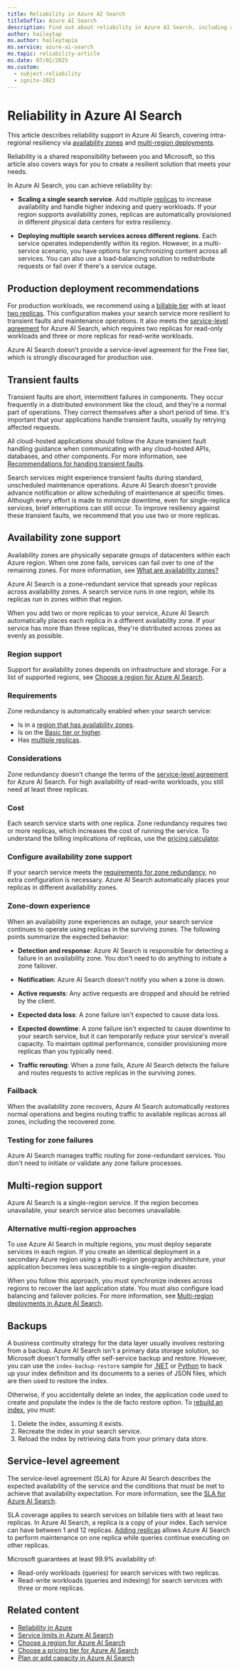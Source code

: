 ```yaml
---
title: Reliability in Azure AI Search
titleSuffix: Azure AI Search
description: Find out about reliability in Azure AI Search, including availability zones and multi-region deployments.
author: haileytap
ms.author: haileytapia
ms.service: azure-ai-search
ms.topic: reliability-article
ms.date: 07/02/2025
ms.custom:
  - subject-reliability
  - ignite-2023
---
```


# Reliability in Azure AI Search

This article describes reliability support in Azure AI Search, covering intra-regional resiliency via [availability zones](#availability-zone-support) and [multi-region deployments](#multi-region-support).

Reliability is a shared responsibility between you and Microsoft, so this article also covers ways for you to create a resilient solution that meets your needs.

In Azure AI Search, you can achieve reliability by:

+ **Scaling a single search service**. Add multiple [replicas](search-capacity-planning.md#concepts-search-units-replicas-partitions) to increase availability and handle higher indexing and query workloads. If your region supports availability zones, replicas are automatically provisioned in different physical data centers for extra resiliency.

+ **Deploying multiple search services across different regions**. Each service operates independently within its region. However, in a multi-service scenario, you have options for synchronizing content across all services. You can also use a load-balancing solution to redistribute requests or fail over if there's a service outage.

## Production deployment recommendations

For production workloads, we recommend using a [billable tier](search-sku-tier.md) with at least [two replicas](search-capacity-planning.md#add-or-remove-partitions-and-replicas). This configuration makes your search service more resilient to transient faults and maintenance operations. It also meets the [service-level agreement](#service-level-agreement) for Azure AI Search, which requires two replicas for read-only workloads and three or more replicas for read-write workloads.

Azure AI Search doesn't provide a service-level agreement for the Free tier, which is strongly discouraged for production use.

## Transient faults

Transient faults are short, intermittent failures in components. They occur frequently in a distributed environment like the cloud, and they're a normal part of operations. They correct themselves after a short period of time. It's important that your applications handle transient faults, usually by retrying affected requests.

All cloud-hosted applications should follow the Azure transient fault handling guidance when communicating with any cloud-hosted APIs, databases, and other components. For more information, see [Recommendations for handing transient faults](/azure/well-architected/design-guides/handle-transient-faults).

Search services might experience transient faults during standard, unscheduled maintenance operations. Azure AI Search doesn't provide advance notification or allow scheduling of maintenance at specific times. Although every effort is made to minimize downtime, even for single-replica services, brief interruptions can still occur. To improve resiliency against these transient faults, we recommend that you use two or more replicas.

## Availability zone support

Availability zones are physically separate groups of datacenters within each Azure region. When one zone fails, services can fail over to one of the remaining zones. For more information, see [What are availability zones?](/azure/reliability/availability-zones-overview)

Azure AI Search is a zone-redundant service that spreads your replicas across availability zones. A search service runs in one region, while its replicas run in zones within that region.

When you add two or more replicas to your service, Azure AI Search automatically places each replica in a different availability zone. If your service has more than three replicas, they're distributed across zones as evenly as possible.

### Region support

Support for availability zones depends on infrastructure and storage. For a list of supported regions, see [Choose a region for Azure AI Search](search-region-support.md).

### Requirements

Zone redundancy is automatically enabled when your search service:

+ Is in a [region that has availability zones](search-region-support.md).
+ Is on the [Basic tier or higher](search-sku-tier.md).
+ Has [multiple replicas](search-capacity-planning.md#add-or-remove-partitions-and-replicas).

### Considerations

Zone redundancy doesn't change the terms of the [service-level agreement](#service-level-agreement) for Azure AI Search. For high availability of read-write workloads, you still need at least three replicas.

### Cost

Each search service starts with one replica. Zone redundancy requires two or more replicas, which increases the cost of running the service. To understand the billing implications of replicas, use the [pricing calculator](https://azure.microsoft.com/pricing/calculator/).

### Configure availability zone support

If your search service meets the [requirements for zone redundancy](#requirements), no extra configuration is necessary. Azure AI Search automatically places your replicas in different availability zones.

### Zone-down experience

When an availability zone experiences an outage, your search service continues to operate using replicas in the surviving zones. The following points summarize the expected behavior:

+ **Detection and response**: Azure AI Search is responsible for detecting a failure in an availability zone. You don't need to do anything to initiate a zone failover.

+ **Notification**: Azure AI Search doesn't notify you when a zone is down.

+ **Active requests**: Any active requests are dropped and should be retried by the client.

+ **Expected data loss**: A zone failure isn't expected to cause data loss.

+ **Expected downtime**: A zone failure isn't expected to cause downtime to your search service, but it can temporarily reduce your service's overall capacity. To maintain optimal performance, consider provisioning more replicas than you typically need.

+ **Traffic rerouting**: When a zone fails, Azure AI Search detects the failure and routes requests to active replicas in the surviving zones.

### Failback

When the availability zone recovers, Azure AI Search automatically restores normal operations and begins routing traffic to available replicas across all zones, including the recovered zone.

### Testing for zone failures

Azure AI Search manages traffic routing for zone-redundant services. You don't need to initiate or validate any zone failure processes.

## Multi-region support

Azure AI Search is a single-region service. If the region becomes unavailable, your search service also becomes unavailable.

### Alternative multi-region approaches

To use Azure AI Search in multiple regions, you must deploy separate services in each region. If you create an identical deployment in a secondary Azure region using a multi-region geography architecture, your application becomes less susceptible to a single-region disaster.

When you follow this approach, you must synchronize indexes across regions to recover the last application state. You must also configure load balancing and failover policies. For more information, see [Multi-region deployments in Azure AI Search](search-multi-region.md).

## Backups

A business continuity strategy for the data layer usually involves restoring from a backup. Azure AI Search isn't a primary data storage solution, so Microsoft doesn't formally offer self-service backup and restore. However, you can use the `index-backup-restore` sample for [.NET](https://github.com/Azure-Samples/azure-search-dotnet-utilities/tree/main/index-backup-restore) or [Python](https://github.com/Azure/azure-search-vector-samples/tree/main/demo-python/code/utilities/index-backup-restore) to back up your index definition and its documents to a series of JSON files, which are then used to restore the index.

Otherwise, if you accidentally delete an index, the application code used to create and populate the index is the de facto restore option. To [rebuild an index](search-howto-reindex.md), you must:

1. Delete the index, assuming it exists.
1. Recreate the index in your search service.
1. Reload the index by retrieving data from your primary data store.

## Service-level agreement

The service-level agreement (SLA) for Azure AI Search describes the expected availability of the service and the conditions that must be met to achieve that availability expectation. For more information, see the [SLA for Azure AI Search](https://azure.microsoft.com/support/legal/sla/search/v1_0/).

SLA coverage applies to search services on billable tiers with at least two replicas. In Azure AI Search, a replica is a copy of your index. Each service can have between 1 and 12 replicas. [Adding replicas](search-capacity-planning.md#add-or-remove-partitions-and-replicas) allows Azure AI Search to perform maintenance on one replica while queries continue executing on other replicas.

Microsoft guarantees at least 99.9% availability of:

+ Read-only workloads (queries) for search services with two replicas.
+ Read-write workloads (queries and indexing) for search services with three or more replicas.

## Related content

+ [Reliability in Azure](/azure/reliability/overview)
+ [Service limits in Azure AI Search](search-limits-quotas-capacity.md)
+ [Choose a region for Azure AI Search](search-region-support.md)
+ [Choose a pricing tier for Azure AI Search](search-sku-tier.md)
+ [Plan or add capacity in Azure AI Search](search-capacity-planning.md)
